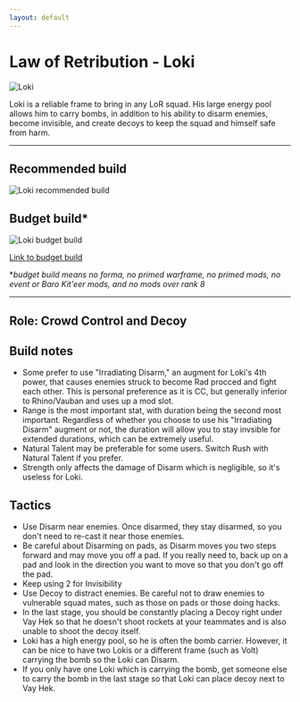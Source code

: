 ```yaml
---
layout: default
---
```

# Law of Retribution - Loki

![Loki](http://i.imgur.com/DL8ebs2.jpg)

Loki is a reliable frame to bring in any LoR squad. His large energy pool allows him to carry bombs, in addition to his ability to disarm enemies, become invisible, and create decoys to keep the squad and himself safe from harm.

* * *

## Recommended build

![Loki recommended build](http://i.imgur.com/eK5jS7m.jpg)

## Budget build*

![Loki budget build](http://i.imgur.com/9oY50An.png)

[Link to budget build](http://warframe-builder.com/Warframes/Builder/Loki/t_30_0400020030_4-0-5-7-3-5-14-5-5-16-6-5-34-8-5-46-4-5-55-2-5-57-1-5-466-7-3_4-9-57-8-55-11-7-9-46-11-14-5-16-11-466-9-34-14-f-f_0/en/1-0-9/111442/0)

*_budget build means no forma, no primed warframe, no primed mods, no event or Baro Kit'eer mods, and no mods over rank 8_

* * *

## Role: Crowd Control and Decoy

## Build notes

* Some prefer to use "Irradiating Disarm," an augment for Loki's 4th power, that causes enemies struck to become Rad procced and fight each other. This is personal preference as it is CC, but generally inferior to Rhino/Vauban and uses up a mod slot.
* Range is the most important stat, with duration being the second most important. Regardless of whether you choose to use his "Irradiating Disarm" augment or not, the duration will allow you to stay invsible for extended durations, which can be extremely useful.
* Natural Talent may be preferable for some users. Switch Rush with Natural Talent if you prefer.
* Strength only affects the damage of Disarm which is negligible, so it's useless for Loki.

## Tactics

* Use Disarm near enemies. Once disarmed, they stay disarmed, so you don't need to re-cast it near those enemies.
* Be careful about Disarming on pads, as Disarm moves you two steps forward and may move you off a pad. If you really need to, back up on a pad and look in the direction you want to move so that you don't go off the pad.
* Keep using 2 for Invisibility
* Use Decoy to distract enemies. Be careful not to draw enemies to vulnerable squad mates, such as those on pads or those doing hacks.
* In the last stage, you should be constantly placing a Decoy right under Vay Hek so that he doesn't shoot rockets at your teammates and is also unable to shoot the decoy itself.
* Loki has a high energy pool, so he is often the bomb carrier. However, it can be nice to have two Lokis or a different frame (such as Volt) carrying the bomb so the Loki can Disarm.
* If you only have one Loki which is carrying the bomb, get someone else to carry the bomb in the last stage so that Loki can place decoy next to Vay Hek.
